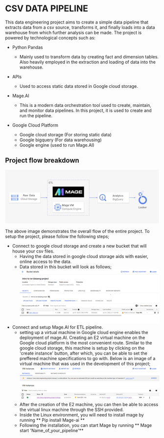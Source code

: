 # CSV DATA PIPELINE

This data engineering project aims to create a simple data pipeline that extracts data from a csv source, transforms it, and finally loads into a data warehouse from which further analysis can be made. The project is powered by technological concepts such as:

* Python Pandas
  * Mainly used to transform data by creating fact and dimension tables. Also heavily employed in the extraction and loading of data into the warehouse.

* APIs
  - Used to access static data stored in Google cloud storage.

* Mage.AI
  - This is a modern data orchestration tool used to create, maintain, and monitor data pipelines. In this project, it is used to create and run the pipeline.

* Google Cloud Platform
  - Google cloud storage (For storing static data)
  - Google bigquery (For data warehousing)
  - Google engine (used to run Mage.AI)
## Project flow breakdown
![Project_breakdown](/images/project_visual.png)

The above image demonstrates the overall flow of the entire project.
To setup the project, please follow the following steps; 
* Connect to google cloud storage and create a new bucket that will house your csv files. 
    - Having the data stored in google cloud storage aids with easier, online access to the data. 
    - Data stored in this bucket will look as follows;
    ![Google_cloud_bucket](/images/cloud_storage.png)
* Connect and setup Mage.AI for ETL pipeline.
    - setting up a virtual machine in Google cloud engine enables the deployment of mage.AI. Creating an E2 virtual machine on the Google cloud platform is the most convenient route. Similar to the google cloud storage, this machine is setup by clicking on the 'create instance' button, after which, you can be able to set the preffered machine specifications to go with. Below is an image of a virtual machine that was used in the development of this project; 
    ![Google_cloud_engine](/images/e2%20machine.png)
    - After the creation of the E2 machine, you can then be able to access the virtual linux machine through the SSH provided. 
    - Inside the Linux environment, you will need to install mage by running ** Pip install Mage-ai **
    - Following the installation, you can start Mage by running ** Mage start 'Name_of_your_pipeline'** 
    